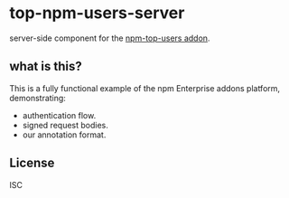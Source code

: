 # top-npm-users-server

server-side component for the [npm-top-users addon](https://www.npmjs.com/package/npm-addon-npm-top-users).

## what is this?

This is a fully functional example of the npm Enterprise addons
platform, demonstrating:

* authentication flow.
* signed request bodies.
* our annotation format.

## License

ISC
